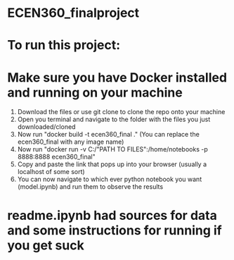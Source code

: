 # ECEN360_finalproject

# To run this project:
# Make sure you have Docker installed and running on your machine
1. Download the files or use git clone to clone the repo onto your machine
2. Open you terminal and navigate to the folder with the files you just downloaded/cloned
3. Now run "docker build -t ecen360_final ." (You can replace the ecen360_final with any image name)
4. Now run "docker run -v C:/"PATH TO FILES":/home/notebooks -p 8888:8888 ecen360_final"
5. Copy and paste the link that pops up into your browser (usually a localhost of some sort)
6. You can now navigate to which ever python notebook you want (model.ipynb) and run them to observe the results

# readme.ipynb had sources for data and some instructions for running if you get suck
